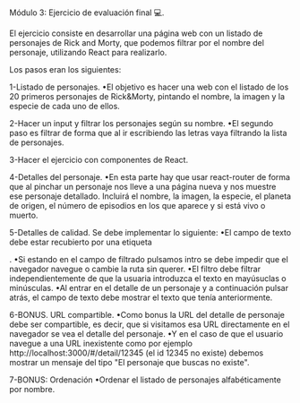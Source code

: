 Módulo 3: Ejercicio de evaluación final 💻.

El ejercicio consiste en desarrollar una página web con un listado de personajes de Rick and Morty, que podemos filtrar por el nombre del personaje, utilizando React para realizarlo.

Los pasos eran los siguientes:

1-Listado de personajes.
•El objetivo es hacer una web con el listado de los 20 primeros personajes de Rick&Morty, pintando el nombre, la imagen y la especie de cada uno de ellos.

2-Hacer un input y filtrar los personajes según su nombre.
•El segundo paso es filtrar de forma que al ir escribiendo las letras vaya filtrando la lista de personajes.

3-Hacer el ejercicio con componentes de React.

4-Detalles del personaje.
•En esta parte hay que usar react-router de forma que al pinchar un personaje nos lleve a una página nueva y nos muestre ese personaje detallado. Incluirá el nombre, la imagen, la especie, el planeta de origen, el número de episodios en los que aparece y si está vivo o muerto.

5-Detalles de calidad.
Se debe implementar lo siguiente:
•El campo de texto debe estar recubierto por una etiqueta <form />.
•Si estando en el campo de filtrado pulsamos intro se debe impedir que el navegador navegue o cambie la ruta sin querer.
•El filtro debe filtrar independientemente de que la usuaria introduzca el texto en mayúsuclas o minúsculas.
•Al entrar en el detalle de un personaje y a continuación pulsar atrás, el campo de texto debe mostrar el texto que tenía anteriormente.

6-BONUS. URL compartible.
•Como bonus la URL del detalle de personaje debe ser compartible, es decir, que si visitamos esa URL directamente en el navegador se vea el detalle del personaje.
•Y en el caso de que el usuario navegue a una URL inexistente como por
ejemplo http://localhost:3000/#/detail/12345 (el id 12345 no existe) debemos mostrar un mensaje del tipo "El personaje que buscas no existe".

7-BONUS: Ordenación
•Ordenar el listado de personajes alfabéticamente por nombre.




